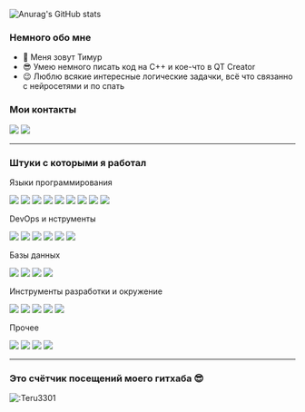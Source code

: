 ![Anurag's GitHub stats](https://github-readme-stats.vercel.app/api?username=Teru3301&show_icons=true&theme=blue-green)

### Немного обо мне
- 👋 Меня зовут Тимур
- 😎 Умею немного писать код на C++ и кое-что в QT Creator
- 😉 Люблю всякие интересные логические задачки, всё что связанно с нейросетями и по спать

### Мои контакты
[<img src="https://img.shields.io/badge/telegram-26A5E4?style=for-the-badge&logo=Telegram&logoColor=ffffff"/>](https://t.me/teru3301)
[<img src="https://img.shields.io/badge/ВКонтакте-0077FF?style=for-the-badge&logo=VK&logoColor=ffffff"/>](https://vk.com/terrru)

---

### Штуки с которыми я работал

Языки программирования

<img src="https://img.shields.io/badge/C++-00599C?style=for-the-badge&logo=cplusplus&logoColor=ffffff"/> <img src="https://img.shields.io/badge/go-00ADD8?style=for-the-badge&logo=go&logoColor=ffffff"/> <img src="https://img.shields.io/badge/javascript-F7DF1E?style=for-the-badge&logo=javascript&logoColor=ffffff"/> <img src="https://img.shields.io/badge/Python-306998?style=for-the-badge&logo=python&logoColor=ffffff"/> <img src="https://img.shields.io/badge/C%23-239120?style=for-the-badge&logo=dotnet&logoColor=ffffff"/> <img src="https://img.shields.io/badge/processing-006699?style=for-the-badge&logo=processingfoundation&logoColor=ffffff"/> <img src="https://img.shields.io/badge/lua-000080?style=for-the-badge&logo=lua&logoColor=ffffff"/> <img src="https://img.shields.io/badge/bash-4EAA25?style=for-the-badge&logo=gnubash&logoColor=ffffff"/> <img src="https://img.shields.io/badge/CSS-1572B6?style=for-the-badge&logo=css&logoColor=ffffff"/>

DevOps и нструменты

<img src="https://img.shields.io/badge/git-F05032?style=for-the-badge&logo=git&logoColor=ffffff"/> <img src="https://img.shields.io/badge/github-181717?style=for-the-badge&logo=github&logoColor=ffffff"/> <img src="https://img.shields.io/badge/githubactions-2088FF?style=for-the-badge&logo=githubactions&logoColor=ffffff"/> <img src="https://img.shields.io/badge/jenkins-D24939?style=for-the-badge&logo=jenkins&logoColor=ffffff"/> <img src="https://img.shields.io/badge/cmake-064F8C?style=for-the-badge&logo=cmake&logoColor=ffffff"/> <img src="https://img.shields.io/badge/docker-2496ED?style=for-the-badge&logo=docker&logoColor=ffffff"/>

Базы данных

<img src="https://img.shields.io/badge/postgresql-4169E1?style=for-the-badge&logo=postgresql&logoColor=ffffff"/> <img src="https://img.shields.io/badge/mongodb-47A248?style=for-the-badge&logo=mongodb&logoColor=ffffff"/> <img src="https://img.shields.io/badge/mariadb-003545?style=for-the-badge&logo=mariadb&logoColor=ffffff"/> <img src="https://img.shields.io/badge/mysql-4479A1?style=for-the-badge&logo=mysql&logoColor=ffffff"/> 

Инструменты разработки и окружение

<img src="https://img.shields.io/badge/qt creator-41CD52?style=for-the-badge&logo=qt&logoColor=ffffff"/> <img src="https://img.shields.io/badge/vscodium-2F80ED?style=for-the-badge&logo=vscodium&logoColor=ffffff"/> <img src="https://img.shields.io/badge/pycharm-000000?style=for-the-badge&logo=pycharm&logoColor=ffffff"/> <img src="https://img.shields.io/badge/neovim-57A143?style=for-the-badge&logo=neovim&logoColor=ffffff"/>  <img src="https://img.shields.io/badge/jupyter-F37626?style=for-the-badge&logo=jupyter&logoColor=ffffff"/> 

Прочее

<img src="https://img.shields.io/badge/Arch linux-1793D1?style=for-the-badge&logo=archlinux&logoColor=ffffff"/> <img src="https://img.shields.io/badge/jira-0052CC?style=for-the-badge&logo=jira&logoColor=ffffff"/> <img src="https://img.shields.io/badge/qemu-FF6600?style=for-the-badge&logo=qemu&logoColor=ffffff"/>  <img src="https://img.shields.io/badge/wireshark-1679A7?style=for-the-badge&logo=wireshark&logoColor=ffffff"/> 


---

### Это счётчик посещений моего гитхаба 😎
![:Teru3301](https://count.getloli.com/get/@:Teru3301?theme=moebooru-h)
